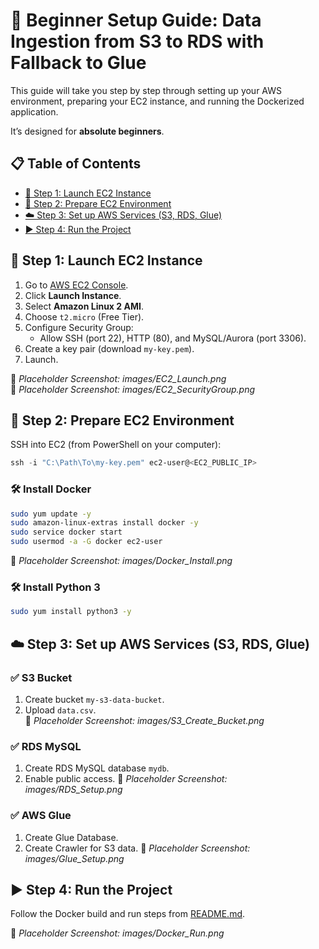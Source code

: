 # 📗 Beginner Setup Guide: Data Ingestion from S3 to RDS with Fallback to Glue

This guide will take you step by step through setting up your AWS environment, preparing your EC2 instance, and running the Dockerized application.  

It’s designed for **absolute beginners**.

## 📋 Table of Contents
- [🚀 Step 1: Launch EC2 Instance](#-step-1-launch-ec2-instance)
- [🐳 Step 2: Prepare EC2 Environment](#-step-2-prepare-ec2-environment)
- [☁️ Step 3: Set up AWS Services (S3, RDS, Glue)](#-step-3-set-up-aws-services-s3-rds-glue)
- [▶️ Step 4: Run the Project](#-step-4-run-the-project)

## 🚀 Step 1: Launch EC2 Instance

1. Go to [AWS EC2 Console](https://console.aws.amazon.com/ec2/).  
2. Click **Launch Instance**.
3. Select **Amazon Linux 2 AMI**.  
4. Choose `t2.micro` (Free Tier).  
5. Configure Security Group:
   - Allow SSH (port 22), HTTP (80), and MySQL/Aurora (port 3306).
6. Create a key pair (download `my-key.pem`).  
7. Launch.  

📸 *Placeholder Screenshot: images/EC2_Launch.png*  
📸 *Placeholder Screenshot: images/EC2_SecurityGroup.png*

## 🐳 Step 2: Prepare EC2 Environment

SSH into EC2 (from PowerShell on your computer):  
```powershell
ssh -i "C:\Path\To\my-key.pem" ec2-user@<EC2_PUBLIC_IP>
```

### 🛠️ Install Docker
```bash
sudo yum update -y
sudo amazon-linux-extras install docker -y
sudo service docker start
sudo usermod -a -G docker ec2-user
```

📸 *Placeholder Screenshot: images/Docker_Install.png*

### 🛠️ Install Python 3
```bash
sudo yum install python3 -y
```

## ☁️ Step 3: Set up AWS Services (S3, RDS, Glue)

### ✅ S3 Bucket
1. Create bucket `my-s3-data-bucket`.
2. Upload `data.csv`.  
📸 *Placeholder Screenshot: images/S3_Create_Bucket.png*

### ✅ RDS MySQL
1. Create RDS MySQL database `mydb`.
2. Enable public access.
📸 *Placeholder Screenshot: images/RDS_Setup.png*

### ✅ AWS Glue
1. Create Glue Database.
2. Create Crawler for S3 data.
📸 *Placeholder Screenshot: images/Glue_Setup.png*

## ▶️ Step 4: Run the Project

Follow the Docker build and run steps from [README.md](README.md).  

📸 *Placeholder Screenshot: images/Docker_Run.png*
